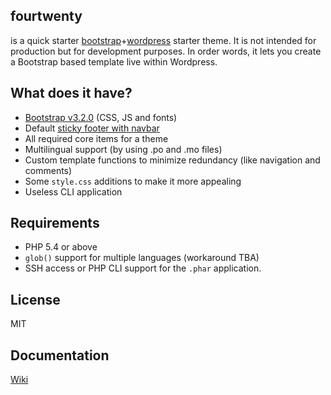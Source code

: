 ## fourtwenty
is a quick starter [bootstrap](http://getbootstrap.com)+[wordpress](http://wordpress.org) starter theme. It is not intended for production but for development purposes.
In order words, it lets you create a Bootstrap based template live within Wordpress.

## What does it have?
* [Bootstrap v3.2.0](http://getbootstrap.com) (CSS, JS and fonts)
* Default [sticky footer with navbar](http://getbootstrap.com/examples/sticky-footer-navbar/)
* All required core items for a theme
* Multilingual support (by using .po and .mo files)
* Custom template functions to minimize redundancy (like navigation and comments)
* Some `style.css` additions to make it more appealing
* Useless CLI application

## Requirements
- PHP 5.4 or above
- `glob()` support for multiple languages (workaround TBA)
- SSH access or PHP CLI support for the `.phar` application.

## License
MIT

## Documentation
[Wiki](https://github.com/infyhr/fourtwenty/wiki)